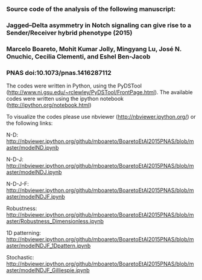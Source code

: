 ### Source code of the analysis of the following manuscript:

### Jagged–Delta asymmetry in Notch signaling can give rise to a Sender/Receiver hybrid phenotype (2015) 
### Marcelo Boareto, Mohit Kumar Jolly, Mingyang Lu, José N. Onuchic, Cecilia Clementi, and Eshel Ben-Jacob
### PNAS doi:10.1073/pnas.1416287112

The codes were written in Python, using the PyDSTool (http://www.ni.gsu.edu/~rclewley/PyDSTool/FrontPage.html). 
The available codes were written using the ipython notebook (http://ipython.org/notebook.html)

To visualize the codes please use nbviewer (http://nbviewer.ipython.org/) or the following links: 

N-D: http://nbviewer.ipython.org/github/mboareto/BoaretoEtAl2015PNAS/blob/master/modelND.ipynb 

N-D-J: http://nbviewer.ipython.org/github/mboareto/BoaretoEtAl2015PNAS/blob/master/modelNDJ.ipynb 

N-D-J-F: http://nbviewer.ipython.org/github/mboareto/BoaretoEtAl2015PNAS/blob/master/modelNDJF.ipynb 

Robustness: http://nbviewer.ipython.org/github/mboareto/BoaretoEtAl2015PNAS/blob/master/Robustness_Dimensionless.ipynb

1D patterning: http://nbviewer.ipython.org/github/mboareto/BoaretoEtAl2015PNAS/blob/master/modelNDJF_1Dpattern.ipynb

Stochastic: http://nbviewer.ipython.org/github/mboareto/BoaretoEtAl2015PNAS/blob/master/modelNDJF_Gilliespie.ipynb
